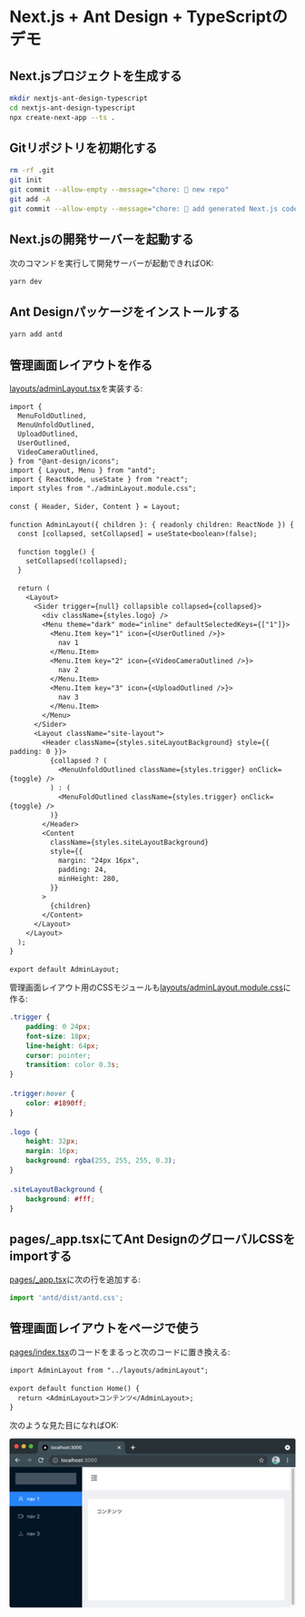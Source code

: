 # Next.js + Ant Design + TypeScriptのデモ


## Next.jsプロジェクトを生成する

```bash
mkdir nextjs-ant-design-typescript
cd nextjs-ant-design-typescript
npx create-next-app --ts .
```

## Gitリポジトリを初期化する

```bash
rm -rf .git
git init
git commit --allow-empty --message="chore: 🤖 new repo"
git add -A
git commit --allow-empty --message="chore: 🤖 add generated Next.js code"
```

## Next.jsの開発サーバーを起動する

次のコマンドを実行して開発サーバーが起動できればOK:

```bash
yarn dev
```


## Ant Designパッケージをインストールする

```bash
yarn add antd
```

## 管理画面レイアウトを作る

[layouts/adminLayout.tsx](./layouts/adminLayout.tsx)を実装する:

```tsx
import {
  MenuFoldOutlined,
  MenuUnfoldOutlined,
  UploadOutlined,
  UserOutlined,
  VideoCameraOutlined,
} from "@ant-design/icons";
import { Layout, Menu } from "antd";
import { ReactNode, useState } from "react";
import styles from "./adminLayout.module.css";

const { Header, Sider, Content } = Layout;

function AdminLayout({ children }: { readonly children: ReactNode }) {
  const [collapsed, setCollapsed] = useState<boolean>(false);

  function toggle() {
    setCollapsed(!collapsed);
  }

  return (
    <Layout>
      <Sider trigger={null} collapsible collapsed={collapsed}>
        <div className={styles.logo} />
        <Menu theme="dark" mode="inline" defaultSelectedKeys={["1"]}>
          <Menu.Item key="1" icon={<UserOutlined />}>
            nav 1
          </Menu.Item>
          <Menu.Item key="2" icon={<VideoCameraOutlined />}>
            nav 2
          </Menu.Item>
          <Menu.Item key="3" icon={<UploadOutlined />}>
            nav 3
          </Menu.Item>
        </Menu>
      </Sider>
      <Layout className="site-layout">
        <Header className={styles.siteLayoutBackground} style={{ padding: 0 }}>
          {collapsed ? (
            <MenuUnfoldOutlined className={styles.trigger} onClick={toggle} />
          ) : (
            <MenuFoldOutlined className={styles.trigger} onClick={toggle} />
          )}
        </Header>
        <Content
          className={styles.siteLayoutBackground}
          style={{
            margin: "24px 16px",
            padding: 24,
            minHeight: 280,
          }}
        >
          {children}
        </Content>
      </Layout>
    </Layout>
  );
}

export default AdminLayout;
```

管理画面レイアウト用のCSSモジュールも[layouts/adminLayout.module.css](./layouts/adminLayout.module.css)に作る:

```css
.trigger {
    padding: 0 24px;
    font-size: 18px;
    line-height: 64px;
    cursor: pointer;
    transition: color 0.3s;
}

.trigger:hover {
    color: #1890ff;
}

.logo {
    height: 32px;
    margin: 16px;
    background: rgba(255, 255, 255, 0.3);
}

.siteLayoutBackground {
    background: #fff;
}
```

## pages/_app.tsxにてAnt DesignのグローバルCSSをimportする

[pages/_app.tsx](./pages/_app.tsx)に次の行を追加する:

```ts
import 'antd/dist/antd.css';
```

## 管理画面レイアウトをページで使う

[pages/index.tsx](./pages/index.tsx)のコードをまるっと次のコードに置き換える:

```tsx
import AdminLayout from "../layouts/adminLayout";

export default function Home() {
  return <AdminLayout>コンテンツ</AdminLayout>;
}
```

次のような見た目になればOK:

![](./docs/1.png)

